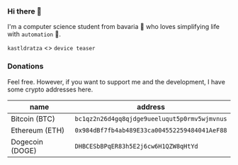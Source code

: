 ### Hi there 👋

I'm a computer science student
from bavaria :beers: who loves simplifying life with `automation` :robot:.

`kastldratza` <> `device teaser`


### Donations
Feel free. However, if you want to support me and the development, I have some crypto addresses here.

name | address
------------ | -------------
Bitcoin (BTC) | `bc1qz2n26d4gq8qjdge9ueeluqut5p0rmv5wjmvnus`
Ethereum (ETH) | `0x984dBf7fb4ab489E33ca004552259484041AeF88`
Dogecoin (DOGE) | `DHBCESbBPqER83h5E2j6cw6H1QZW8qHtYd`

<!--
**kastldratza/kastldratza** is a ✨ _special_ ✨ repository because its `README.md` (this file) appears on your GitHub profile.

Here are some ideas to get you started:

- 🔭 I’m currently working on ...
- 🌱 I’m currently learning ...
- 👯 I’m looking to collaborate on ...
- 🤔 I’m looking for help with ...
- 💬 Ask me about ...
- 📫 How to reach me: ...
- 😄 Pronouns: ...
- ⚡ Fun fact: ...
-->
